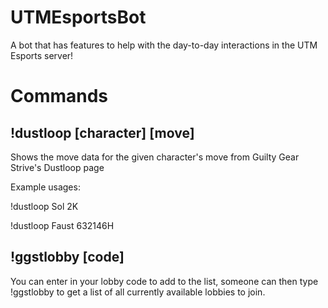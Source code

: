 # UTMEsportsBot

A bot that has features to help with the day-to-day interactions in the UTM Esports server!

# Commands
## !dustloop [character] [move]

Shows the move data for the given character's move from Guilty Gear Strive's Dustloop page

Example usages:

!dustloop Sol 2K

!dustloop Faust 632146H

## !ggstlobby [code]

You can enter in your lobby code to add to the list, someone can then type !ggstlobby to get a list of all currently available lobbies to join. 
